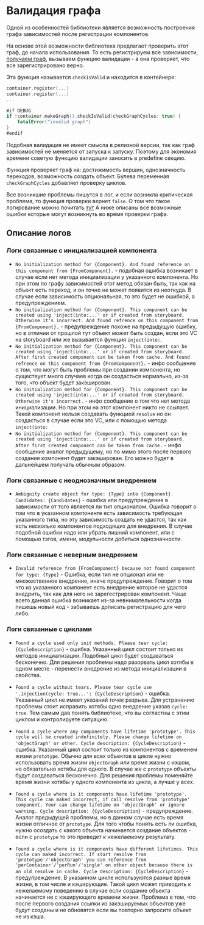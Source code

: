 # Валидация графа
Одной из особенностей библиотеки является возможность построения графа зависимостей после регистрации компонентов. 

На основе этой возможности библиотека предлагает проверить этот граф, до начала использования. То есть регистрируем все зависимости, [получаем граф](get_graph.md), вызываем функцию валидации - а она проверяет, что все зарегистрировано верно. 

Эта функция называется `checkIsValid` и находится в контейнере:
```Swift
container.register(...)
container.register(...)
...

#if DEBUG
if !container.makeGraph().checkIsValid(checkGraphCycles: true) {
    fatalError("invalid graph")
}
#endif
```
Подобная валидация не имеет смысла в релизной версии, так как граф зависимостей не меняется от запуска к запуску. Поэтому для экономия времени советую функцию валидации заносить в predefine секцию.

Функция проверяет граф на: достижимость вершин, однозначность переходов, возможность создать объект. Булева переменная `checkGraphCycles` добавляет проверку циклов. 

Все возникшие проблемы пишутся в лог, и если возникла критическая проблема, то функция проверки вернет `false`. О том что такое логирование можно почитать [тут](logs.md) А ниже описаны все возможные ошибки которые могут возникнуть во время проверки графа.

## Описание логов
### Логи связанные с инициализацией компонента
* `No initialization method for {Component}. And found reference on this component from {FromComponent}.` - подобная ошибка возникает в случае если нет метода инициализации у указанного компонента. Но при этом по графу зависимостей этот метод обязан быть, так как на объект есть переход, и он точно не может появится из неоткуда. В случае если зависимость опциональная, то это будет не ошибкой, а предупреждением.
* `No initialization method for {Component}. This component can be created using 'inject(into:...' or if created from storyboard. Otherwise it's incorrect. And found refrence on this component from {FromComponent}.` - предупреждение похоже на предыдущую ошибку, но в отличии от прошлой тут объект может быть создан, если это VC на storyboard или же вызывается функция `inject(into:`.
* `No initialization method for {Component}. This component can be created using 'inject(into:...' or if created from storyboard. After first created component can be taken from cache. And found refrence on this component from {FromComponent}.` - инфо сообщение о том, что могут быть проблемы при создании компонента, но существует много случаев когда он создасться нормально, из-за того, что объект будет закэширован.
* `No initialization method for {Component}. This component can be created using 'inject(into:...' or if created from storyboard. Otherwise it's incorrect.` - инфо сообщение о том что нет метода инициализации. Но при этом на этот компонент никто не ссылает. Такой компонент нельзя создавать функцией `resolve` но он создасться в случае если это VC, или с помощью метода `inject(into:`
* `No initialization method for {Component}. This component can be created using 'inject(into:...' or if created from storyboard. After first created component can be taken from cache.` - инфо сообщение аналог предыдущему, но по мимо этого после первого создания компонент будет закэширован. Его можно будет в дальнейшем получать обычным образом.

###  Логи связанные с неоднозначным внедрением
* `Ambiguity create object for type: {Type} into {Component}. Candidates: {Candidates}` - ошибка или предупреждение в зависимости от того является ли тип опционалом. Ошибка говорит о том что в указанном компоненте есть зависимость требующая указанного типа, но эту зависимость создать не удастся, так как есть несколько компонентов подходящих для внедрения. В случае подобной ошибки надо или убрать лишний компонент, или с помощью тэгов, имени, модульности добиться однозначности.  

### Логи связанные с неверным внедрением
* `Invalid reference from {FromComponent} because not found component for type: {Type}` - Ошибка, если тип не опционал или не множественное внедрение, иначе предупреждение. Говорит о том что из указанного компонент есть внедрение которое не удастся внедрить, так как для него не зарегестрирован компонент. Чаще всего данная ошибка возникает из-за невнимательности когда пишешь новый код - забываешь дописать регистрацию для чего либо.

### Логи связанные с циклами
* `Found a cycle used only init methods. Please tear cycle: {CycleDescription}` - ошибка. Указанный цикл состоит только из методов инициализации. Подобный цикл будет создаваться бесконечно. Для решения проблемы надо разорвать цикл хотябы в одном месте - перенести внедрение из метода инициализации в свойства.

* `Found a cycle without tears. Please tear cycle use '.injection(cycle: true...': {CycleDescription}` - ошибка. Указанный цикл не имеет указаний точек разрыва. Для устранению проблемы стоит исправить хотябы одно внедрение указав `cycle: true`. Тем самым дав понять библиотеке, что вы согластны с этим циклом и контролируете ситуацию.

* `Found a cycle where any components have lifetime 'prototype'. This cycle will be created indefinitely. Please change lifetime on 'objectGraph' or other. Cycle description: {CycleDescription}` - ошибка. Указанный цикл состоит только из компонентов с временем жизни `prototype`. Обычно для всех объектов в цикле нужно использовать время жизни `objectGraph` или время жизни с кэшом, но обязательно хотябы для одного. В случае же с `prototype` объекты будут создаваться бесконечно. Для решения проблемы поменяйте время жизни хотябы у одного компонента из цикла, а лучше у всех.

* `Found a cycle where is it components have lifetime 'prototype'. This cycle can maked incorrect, if call resolve from 'prototype' component. Your can change lifetime on 'objectGraph' or ignore warning. Cycle description: {CycleDescription}` - предупреждение. Аналог предыдущей проблемы, но в данном случае есть время жизни отличное от `prototype`. Для того чтобы понять есть ли ошибка, нужно осоздать с какого объекта начинается создание объектов - если с `prototype` то это приведет к нежелаемому результату. 

* `Found a cycle where is it components have different lifetimes. This cycle can maked incorrect. If start resolve from 'prototype'/'objectGraph' you can reference from 'perContainer'/'perRun'/'single' on other object because there is an old resolve in cache. Cycle description: {CycleDescription}` - предупреждение. В указанном цикле используются разные время жизни, в том числе и кэширующие. Такой цикл может приводить к нежелаемому поведению в случае если создание объекта начинается не с кэширующего времени жизни. Проблема в том, что после первого создания ссылки из закэшируемых объектов уже будут созданы и не обновятся если вы повторно запросите объект не из кэша.
